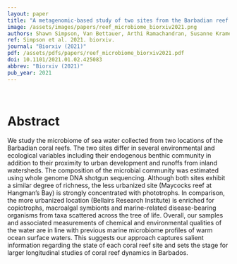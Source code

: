 ```yaml
---
layout: paper
title: "A metagenomic-based study of two sites from the Barbadian reef system"
image: /assets/images/papers/reef_microbiome_biorxiv2021.png
authors: Shawn Simpson, Van Bettauer, Arthi Ramachandran, Susanne Kramer, Susan Mahon, Monica Medina, Yvonne Valles, Vanessa Dumeaux, Henri Valles, David Walsh, Michael T Hallett 
ref: Simpson et al. 2021. biorxiv.
journal: "Biorxiv (2021)"
pdf: /assets/pdfs/papers/reef_microbiome_biorxiv2021.pdf
doi: 10.1101/2021.01.02.425083
abbrev: "Biorxiv (2021)"
pub_year: 2021
---
```


<br />
<div data-badge-popover="right" data-badge-type="donut" data-hide-no-mentions="true" class="altmetric-embed"></div>

# Abstract
We study the microbiome of sea water collected from two locations of the Barbadian coral reefs. The two sites differ in several environmental and ecological variables including their endogenous benthic community in addition to their proximity to urban development and runoffs from inland watersheds. The composition of the microbial community was estimated using whole genome DNA shotgun sequencing. Although both sites exhibit a similar degree of richness, the less urbanized site (Maycocks reef at Hangman’s Bay) is strongly concentrated with phototrophs. In comparison, the more urbanized location (Bellairs Research Institute) is enriched for copiotrophs, macroalgal symbionts and marine-related disease-bearing organisms from taxa scattered across the tree of life. Overall, our samples and associated measurements of chemical and environmental qualities of the water are in line with previous marine microbiome profiles of warm ocean surface waters. This suggests our approach captures salient information regarding the state of each coral reef site and sets the stage for larger longitudinal studies of coral reef dynamics in Barbados.
